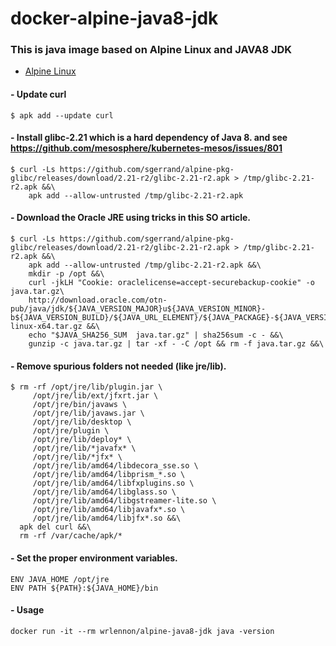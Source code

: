 # docker-alpine-java8-jdk

### This is java image based on Alpine Linux and JAVA8 JDK

- [Alpine Linux](https://hub.docker.com/_/alpine/)

#### - Update curl
	$ apk add --update curl

#### - Install glibc-2.21 which is a hard dependency of Java 8. and see https://github.com/mesosphere/kubernetes-mesos/issues/801
	$ curl -Ls https://github.com/sgerrand/alpine-pkg-glibc/releases/download/2.21-r2/glibc-2.21-r2.apk > /tmp/glibc-2.21-r2.apk &&\
		apk add --allow-untrusted /tmp/glibc-2.21-r2.apk

#### - Download the Oracle JRE using tricks in this SO article.
	$ curl -Ls https://github.com/sgerrand/alpine-pkg-glibc/releases/download/2.21-r2/glibc-2.21-r2.apk > /tmp/glibc-2.21-r2.apk &&\
	    apk add --allow-untrusted /tmp/glibc-2.21-r2.apk &&\
	    mkdir -p /opt &&\
	    curl -jkLH "Cookie: oraclelicense=accept-securebackup-cookie" -o java.tar.gz\
	    http://download.oracle.com/otn-pub/java/jdk/${JAVA_VERSION_MAJOR}u${JAVA_VERSION_MINOR}-b${JAVA_VERSION_BUILD}/${JAVA_URL_ELEMENT}/${JAVA_PACKAGE}-${JAVA_VERSION_MAJOR}u${JAVA_VERSION_MINOR}-linux-x64.tar.gz &&\
	    echo "$JAVA_SHA256_SUM  java.tar.gz" | sha256sum -c - &&\
	    gunzip -c java.tar.gz | tar -xf - -C /opt && rm -f java.tar.gz &&\

#### - Remove spurious folders not needed (like jre/lib).
	$ rm -rf /opt/jre/lib/plugin.jar \
         /opt/jre/lib/ext/jfxrt.jar \
         /opt/jre/bin/javaws \
         /opt/jre/lib/javaws.jar \
         /opt/jre/lib/desktop \
         /opt/jre/plugin \
         /opt/jre/lib/deploy* \
         /opt/jre/lib/*javafx* \
         /opt/jre/lib/*jfx* \
         /opt/jre/lib/amd64/libdecora_sse.so \
         /opt/jre/lib/amd64/libprism_*.so \
         /opt/jre/lib/amd64/libfxplugins.so \
         /opt/jre/lib/amd64/libglass.so \
         /opt/jre/lib/amd64/libgstreamer-lite.so \
         /opt/jre/lib/amd64/libjavafx*.so \
         /opt/jre/lib/amd64/libjfx*.so &&\
      apk del curl &&\
      rm -rf /var/cache/apk/*

#### - Set the proper environment variables.
	ENV JAVA_HOME /opt/jre
	ENV PATH ${PATH}:${JAVA_HOME}/bin

#### - Usage
	docker run -it --rm wrlennon/alpine-java8-jdk java -version